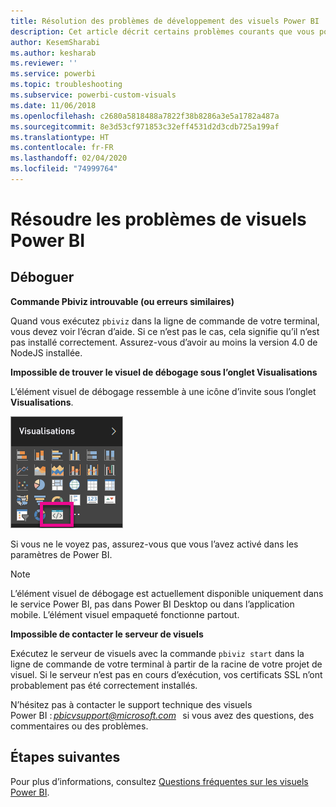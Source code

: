 ```yaml
---
title: Résolution des problèmes de développement des visuels Power BI
description: Cet article décrit certains problèmes courants que vous pouvez rencontrer quand vous développez ou créez un visuel Power BI personnalisé.
author: KesemSharabi
ms.author: kesharab
ms.reviewer: ''
ms.service: powerbi
ms.topic: troubleshooting
ms.subservice: powerbi-custom-visuals
ms.date: 11/06/2018
ms.openlocfilehash: c2680a5818488a7822f38b8286a3e5a1782a487a
ms.sourcegitcommit: 8e3d53cf971853c32eff4531d2d3cdb725a199af
ms.translationtype: HT
ms.contentlocale: fr-FR
ms.lasthandoff: 02/04/2020
ms.locfileid: "74999764"
---
```

# <a name="troubleshoot-power-bi-visuals"></a>Résoudre les problèmes de visuels Power BI

## <a name="debug"></a>Déboguer

**Commande Pbiviz introuvable (ou erreurs similaires)**

Quand vous exécutez `pbiviz` dans la ligne de commande de votre terminal, vous devez voir l’écran d’aide. Si ce n’est pas le cas, cela signifie qu’il n’est pas installé correctement. Assurez-vous d’avoir au moins la version 4.0 de NodeJS installée.

**Impossible de trouver le visuel de débogage sous l’onglet Visualisations**

L’élément visuel de débogage ressemble à une icône d’invite sous l’onglet **Visualisations**.

![Sélection du visuel](media/power-bi-custom-visuals-troubleshoot/powerbi-developer-visual-selection.png)

Si vous ne le voyez pas, assurez-vous que vous l’avez activé dans les paramètres de Power BI.

> [!NOTE]
> L’élément visuel de débogage est actuellement disponible uniquement dans le service Power BI, pas dans Power BI Desktop ou dans l’application mobile. L’élément visuel empaqueté fonctionne partout.

**Impossible de contacter le serveur de visuels**

Exécutez le serveur de visuels avec la commande `pbiviz start` dans la ligne de commande de votre terminal à partir de la racine de votre projet de visuel. Si le serveur n’est pas en cours d’exécution, vos certificats SSL n’ont probablement pas été correctement installés.

N’hésitez pas à contacter le support technique des visuels Power BI : *pbicvsupport@microsoft.com*   si vous avez des questions, des commentaires ou des problèmes.

## <a name="next-steps"></a>Étapes suivantes

Pour plus d’informations, consultez [Questions fréquentes sur les visuels Power BI](power-bi-custom-visuals-faq.md#organizational-power-bi-visuals).
